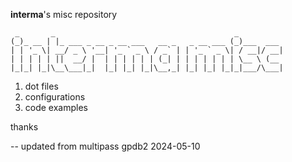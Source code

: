 **interma**'s misc repository

```
 _       _                                        _
(_)_ __ | |_ ___ _ __ _ __ ___   __ _   _ __ ___ (_)___  ___
| | '_ \| __/ _ \ '__| '_ ` _ \ / _` | | '_ ` _ \| / __|/ __|
| | | | | ||  __/ |  | | | | | | (_| | | | | | | | \__ \ (__
|_|_| |_|\__\___|_|  |_| |_| |_|\__,_| |_| |_| |_|_|___/\___|
```

1. dot files
2. configurations 
3. code examples

thanks

--
updated from multipass gpdb2 2024-05-10
